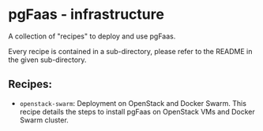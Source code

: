 # pgFaas - infrastructure

A collection of "recipes" to deploy and use pgFaas. 

Every recipe is contained in a sub-directory, please refer to the README in the given sub-directory.


## Recipes:

* `openstack-swarm`: Deployment on OpenStack and Docker Swarm. This recipe details the steps to install pgFaas on OpenStack VMs and Docker Swarm cluster.

